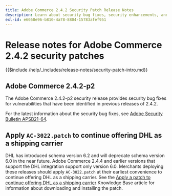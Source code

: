 ```yaml
---
title: Adobe Commerce 2.4.2 Security Patch Release Notes
description: Learn about security bug fixes, security enhancements, and other security related updates included in the security patch releases for Adobe Commerce version 2.4.2.
exl-id: e6058e96-b810-4a78-8804-15783afef951
---
```


# Release notes for Adobe Commerce 2.4.2 security patches

{{$include /help/_includes/release-notes/security-patch-intro.md}}

## Adobe Commerce 2.4.2-p2

The Adobe Commerce 2.4.2-p2 security release provides security bug fixes for vulnerabilities that have been identified in previous releases of 2.4.2.

For the latest information about the security bug fixes, see [Adobe Security Bulletin APSB21-64](https://helpx.adobe.com/security/products/magento/apsb21-64.html).

## Apply `AC-3022.patch` to continue offering DHL as a shipping carrier

DHL has introduced schema version 6.2 and will deprecate schema version 6.0 in the near future. Adobe Commerce 2.4.4 and earlier versions that support the DHL integration support only version 6.0. Merchants deploying these releases should apply `AC-3022.patch` at their earliest convenience to continue offering DHL as a shipping carrier. See the [Apply a patch to continue offering DHL as a shipping carrier](https://support.magento.com/hc/en-us/articles/7707818131597-Apply-a-patch-to-continue-offering-DHL-as-shipping-carrier) Knowledge Base article for information about downloading and installing the patch.

<!-- Last updated from includes: 2025-05-28 17:01:56 -->

